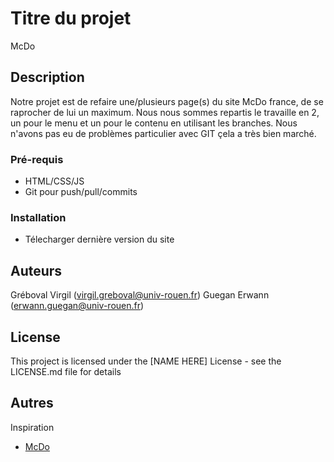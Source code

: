 # Titre du projet

McDo

## Description

Notre projet est de refaire une/plusieurs page(s) du site McDo france, de se raprocher de lui un maximum.
Nous nous sommes repartis le travaille en 2, un pour le menu et un pour le contenu en utilisant les branches.
Nous n'avons pas eu de problèmes particulier avec GIT çela a très bien marché.

### Pré-requis

* HTML/CSS/JS
* Git pour push/pull/commits

### Installation

* Télecharger dernière version du site

## Auteurs

Gréboval Virgil (virgil.greboval@univ-rouen.fr)
Guegan Erwann (erwann.guegan@univ-rouen.fr)

## License

This project is licensed under the [NAME HERE] License - see the LICENSE.md file for details

## Autres
Inspiration
* [McDo](https://www.mcdonalds.fr/)
